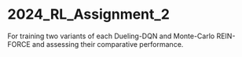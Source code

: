 # 2024_RL_Assignment_2
For training two variants of each Dueling-DQN and Monte-Carlo REIN- FORCE and assessing their comparative performance.
